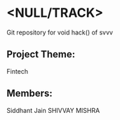 # <NULL/TRACK>
Git repository for void hack() of svvv

## Project Theme:

Fintech
## Members:
Siddhant Jain
SHIVVAY MISHRA

